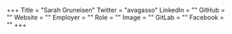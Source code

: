 +++
Title = "Sarah Gruneisen"
Twitter = "avagasso"
LinkedIn = ""
GitHub = ""
Website = ""
Employer = ""
Role = ""
Image = ""
GitLab = ""
Facebook = ""
+++
